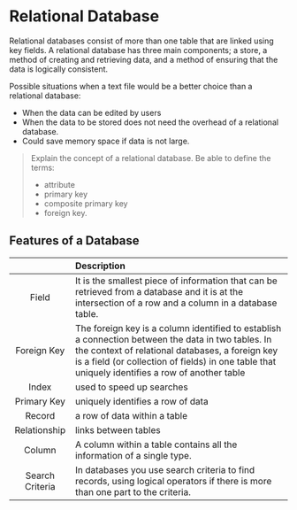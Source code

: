# Relational Database

Relational databases consist of more than one table that are linked using key fields. A relational database has three main components; a store, a method of creating and retrieving data, and a method of ensuring that the data is logically consistent.

Possible situations when a text file would be a better choice than a relational database:
*	When the data can be edited by users
*	When the data to be stored does not need the overhead of a relational database.
*	Could save memory space if data is not large.


> Explain the concept of a relational database.
> Be able to define the terms:
> * attribute
> * primary key
> * composite primary key
> * foreign key.

## Features of a Database
|  | Description |
| :-------: | :---------- |
| Field |It is the smallest piece of information that can be retrieved from a database and it is at the intersection of a row and a column in a database table.|
| Foreign Key | The foreign key is a column identified to establish a connection between the data in two tables. In the context of relational databases, a foreign key is a field (or collection of fields) in one table that uniquely identifies a row of another table |
| Index | used to speed up searches |
| Primary Key |uniquely identifies a row of data |
| Record | a row of data within a table |
| Relationship |  links between tables |
|	Column | A column within a table contains all the information of a single type. |
| Search Criteria | In databases you use search criteria to find records, using logical operators if there is more than one part to the criteria. |

